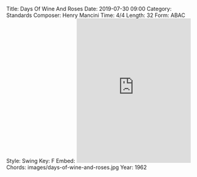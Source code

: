 Title: Days Of Wine And Roses
Date: 2019-07-30 09:00
Category: Standards
Composer: Henry Mancini
Time: 4/4
Length: 32
Form: ABAC
Style: Swing
Key: F
Embed: <iframe src="https://open.spotify.com/embed/user/thatdavidmiller/playlist/5wOiQEQLecN43NYzWFVXZc" width="300" height="380" frameborder="0" allowtransparency="true" allow="encrypted-media"></iframe>
Chords: images/days-of-wine-and-roses.jpg
Year: 1962
